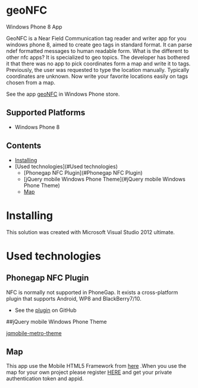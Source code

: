 geoNFC
======

Windows Phone 8 App

GeoNFC is a Near Field Communication tag reader and writer app for you windows phone 8, aimed to create geo tags in standard format. It can parse ndef formatted messages to human readable form. What is the different to other nfc apps? It is specialized to geo topics. The developer has bothered it that there was no app to pick coordinates form a map and write it to tags. Previously, the user was requested to type the location manually. Typically coordinates are unknown. Now write your favorite locations easily on tags chosen from a map.

See the app [geoNFC](http://www.windowsphone.com/de-de/store/app/geonfc/8656f870-b76a-4b88-a8f3-ac46dc218e53) in Windows Phone store.

Supported Platforms
-------------------
* Windows Phone 8

## Contents

* [Installing](#installing)
* [Used technologies](#Used technologies)
  - [Phonegap NFC Plugin](#Phonegap NFC Plugin)
  - [jQuery mobile Windows Phone Theme](#jQuery mobile Windows Phone Theme)
  - [Map](#license)
 
# Installing

This solution was created with Microsoft Visual Studio 2012 ultimate. 

# Used technologies

## Phonegap NFC Plugin

NFC is normally not supported in PhoneGap. It exists a cross-platform plugin that supports Android, WP8 and BlackBerry7/10. 
- See the [plugin](https://github.com/chariotsolutions/phonegap-nfc) on GitHub

##jQuery mobile Windows Phone Theme

[jqmobile-metro-theme](http://sgrebnov.github.io/jqmobile-metro-theme/)

## Map

This app use the Mobile HTML5 Framework from [here](http://developer.here.com/mobile_html5) .When you use the map for your own project please register [HERE](http://api.developer.nokia.com/) and get your private authentication token and appid.